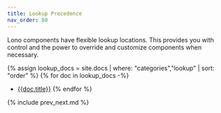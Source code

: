 ```yaml
---
title: Lookup Precedence
nav_order: 80
---
```


Lono components have flexible lookup locations. This provides you with control and the power to override and customize components when necessary.

{% assign lookup_docs = site.docs | where: "categories","lookup" | sort: "order" %}
{% for doc in lookup_docs -%}
* [{{doc.title}}]({{doc.url}})
{% endfor %}

{% include prev_next.md %}
